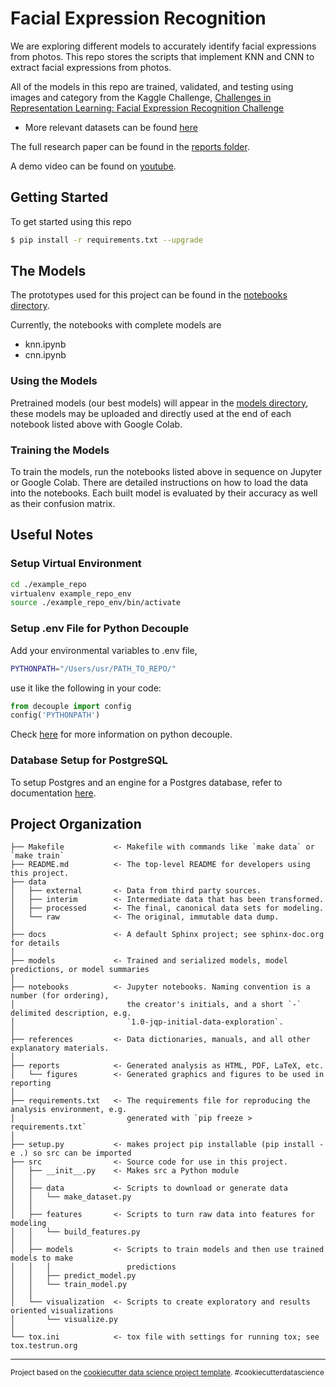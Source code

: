 Facial Expression Recognition
==============================

We are exploring different models to accurately identify facial expressions from photos. 
This repo stores the scripts that implement KNN and CNN to extract facial expressions from photos.


All of the models in this repo are trained, validated, and testing using images and category from the Kaggle Challenge, [Challenges in Representation Learning: Facial Expression Recognition Challenge](https://www.kaggle.com/c/challenges-in-representation-learning-facial-expression-recognition-challenge)
 - More relevant datasets can be found [here](./references/dataSource.md)


The full research paper can be found in the [reports folder](./reports).

A demo video can be found on [youtube](https://www.youtube.com/watch?v=pOBW6bYQvJ8&ab_channel=MeixinZhang).


Getting Started
------------

To get started using this repo

```sh
$ pip install -r requirements.txt --upgrade
```

The Models
------------

The prototypes used for this project can be found in the [notebooks directory](./notebooks).

Currently, the notebooks with complete models are 
- knn.ipynb
- cnn.ipynb

### Using the Models

Pretrained models (our best models) will appear in the [models directory](./models), these models may be uploaded and directly used at the end of each notebook listed above with Google Colab.

### Training the Models

To train the models, run the notebooks listed above in sequence on Jupyter or Google Colab. There are detailed instructions on how to load the data into the notebooks. Each built model is evaluated by their accuracy as well as their confusion matrix.


Useful Notes
-----------
 
### Setup Virtual Environment
```sh
cd ./example_repo
virtualenv example_repo_env
source ./example_repo_env/bin/activate
```

### Setup .env File for Python Decouple

Add your environmental variables to .env file, 

```sh
PYTHONPATH="/Users/usr/PATH_TO_REPO/"
```

use it like the following in your code:

```py
from decouple import config
config('PYTHONPATH')
```

Check [here](https://simpleisbetterthancomplex.com/2015/11/26/package-of-the-week-python-decouple.html) for more information on python decouple.

 
### Database Setup for PostgreSQL
To setup Postgres and an engine for a Postgres database, refer to documentation [here](https://docs.sqlalchemy.org/en/13/core/engines.html).


Project Organization
------------

    ├── Makefile           <- Makefile with commands like `make data` or `make train`
    ├── README.md          <- The top-level README for developers using this project.
    ├── data
    │   ├── external       <- Data from third party sources.
    │   ├── interim        <- Intermediate data that has been transformed.
    │   ├── processed      <- The final, canonical data sets for modeling.
    │   └── raw            <- The original, immutable data dump.
    │
    ├── docs               <- A default Sphinx project; see sphinx-doc.org for details
    │
    ├── models             <- Trained and serialized models, model predictions, or model summaries
    │
    ├── notebooks          <- Jupyter notebooks. Naming convention is a number (for ordering),
    │                         the creator's initials, and a short `-` delimited description, e.g.
    │                         `1.0-jqp-initial-data-exploration`.
    │
    ├── references         <- Data dictionaries, manuals, and all other explanatory materials.
    │
    ├── reports            <- Generated analysis as HTML, PDF, LaTeX, etc.
    │   └── figures        <- Generated graphics and figures to be used in reporting
    │
    ├── requirements.txt   <- The requirements file for reproducing the analysis environment, e.g.
    │                         generated with `pip freeze > requirements.txt`
    │
    ├── setup.py           <- makes project pip installable (pip install -e .) so src can be imported
    ├── src                <- Source code for use in this project.
    │   ├── __init__.py    <- Makes src a Python module
    │   │
    │   ├── data           <- Scripts to download or generate data
    │   │   └── make_dataset.py
    │   │
    │   ├── features       <- Scripts to turn raw data into features for modeling
    │   │   └── build_features.py
    │   │
    │   ├── models         <- Scripts to train models and then use trained models to make
    │   │   │                 predictions
    │   │   ├── predict_model.py
    │   │   └── train_model.py
    │   │
    │   └── visualization  <- Scripts to create exploratory and results oriented visualizations
    │       └── visualize.py
    │
    └── tox.ini            <- tox file with settings for running tox; see tox.testrun.org


--------

<p><small>Project based on the <a target="_blank" href="https://drivendata.github.io/cookiecutter-data-science/">cookiecutter data science project template</a>. #cookiecutterdatascience</small></p>
